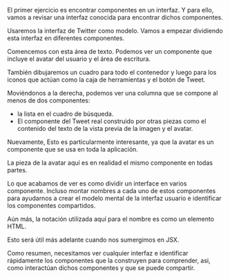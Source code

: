 El primer ejercicio es encontrar componentes en un interfaz. Y para ello, vamos a revisar una interfaz conocida para encontrar dichos componentes. 

Usaremos la interfaz de Twitter como modelo. Vamos a empezar dividiendo esta interfaz en diferentes componentes. 

Comencemos con esta área de texto. Podemos ver un componente que incluye el avatar del usuario y el área de escritura.

También dibujaremos un cuadro para todo el contenedor y luego para los iconos que actúan como la caja de herramientas y el botón de Tweet. 

Moviéndonos a la derecha, podemos ver una columna que se compone al menos de dos componentes: 
- la lista en el cuadro de búsqueda. 
- El componente del Tweet real construido por otras piezas como el contenido del texto de la vista previa de la imagen y el avatar.

Nuevamente, Esto es particularmente interesante, ya que la avatar es un componente que se usa en toda la aplicación. 

La pieza de la avatar aquí es en realidad el mismo componente en todas partes. 

Lo que acabamos de ver es como dividir un interface en varios componente.
Incluso montar nombres a cada uno de estos componentes para ayudarnos a crear el modelo mental de la interfaz usuario e identificar los componentes compartidos. 

Aún más, la notación utilizada aquí para el nombre es como un elemento HTML. 

Esto será útil más adelante cuando nos sumergimos en JSX.

Como resumen, necesitamos ver cualquier interfaz e identificar rápidamente los componentes que la construyen para comprender, asi,
como interactúan dichos componentes y que se puede compartir.
